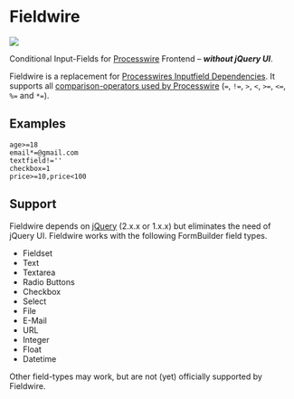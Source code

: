 # Fieldwire

![](https://rawgit.com/addpixel/Fieldwire/master/logo.svg)

Conditional Input-Fields for [Processwire](https://github.com/ryancramerdesign/ProcessWire) Frontend – ***without jQuery UI***.

Fieldwire is a replacement for [Processwires Inputfield Dependencies](http://processwire.com/api/selectors/inputfield-dependencies/ "Inputfield Dependencies"). It supports all [comparison-operators used by Processwire](http://processwire.com/api/selectors/inputfield-dependencies/#operators) (`=`, `!=`, `>`, `<`, `>=`, `<=`, `%=` and `*=`).

## Examples

```
age>=18
email*=@gmail.com
textfield!=''
checkbox=1
price>=10,price<100
```

## Support

Fieldwire depends on [jQuery](http://jquery.com) (2.x.x or 1.x.x) but eliminates the need of jQuery UI. Fieldwire works with the following FormBuilder field types.

*   Fieldset
*   Text
*   Textarea
*   Radio Buttons
*   Checkbox
*   Select
*   File
*   E-Mail
*   URL
*   Integer
*   Float
*   Datetime

Other field-types may work, but are not (yet) officially supported by Fieldwire.
